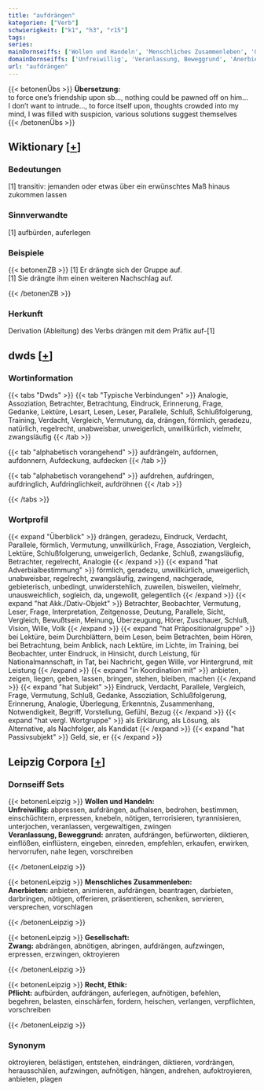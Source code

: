 ```yaml
---
title: "aufdrängen"
kategorien: ["Verb"]
schwierigkeit: ["k1", "h3", "r15"]
tags:
series:
mainDornseiffs: ['Wollen und Handeln', 'Menschliches Zusammenleben', 'Gesellschaft', 'Recht, Ethik']
domainDornseiffs: ['Unfreiwillig', 'Veranlassung, Beweggrund', 'Anerbieten', 'Zwang', 'Pflicht']
url: "aufdrängen"
---
```


{{< betonenÜbs >}}
**Übersetzung:**  
to force one’s friendship upon sb..., nothing could be pawned off on him...  
I don’t want to intrude..., to force itself upon, thoughts crowded into my mind, I was filled with suspicion, various solutions suggest themselves  
{{< /betonenÜbs >}}

## Wiktionary [[+](https://de.wiktionary.org/wiki/aufdrängen)]

### Bedeutungen
[1] transitiv: jemanden oder etwas über ein erwünschtes Maß hinaus zukommen lassen  

### Sinnverwandte
[1] aufbürden, auferlegen  

### Beispiele
{{< betonenZB >}}
[1] Er drängte sich der Gruppe auf.  
[1] Sie drängte ihm einen weiteren Nachschlag auf.  

{{< /betonenZB >}}
### Herkunft
Derivation (Ableitung) des Verbs drängen mit dem Präfix auf-[1]  



## dwds [[+](https://www.dwds.de/wb/aufdrängen)]

### Wortinformation
{{< tabs "Dwds" >}}
{{< tab "Typische Verbindungen" >}}
Analogie, Assoziation, Betrachter, Betrachtung, Eindruck, Erinnerung, Frage, Gedanke, Lektüre, Lesart, Lesen, Leser, Parallele, Schluß, Schlußfolgerung, Training, Verdacht, Vergleich, Vermutung, da, drängen, förmlich, geradezu, natürlich, regelrecht, unabweisbar, unweigerlich, unwillkürlich, vielmehr, zwangsläufig
{{< /tab >}}

{{< tab "alphabetisch vorangehend" >}}
aufdrängeln, aufdornen, aufdonnern, Aufdeckung, aufdecken
{{< /tab >}}

{{< tab "alphabetisch vorangehend" >}}
aufdrehen, aufdringen, aufdringlich, Aufdringlichkeit, aufdröhnen
{{< /tab >}}

{{< /tabs >}}

### Wortprofil
{{< expand "Überblick" >}} drängen, geradezu, Eindruck, Verdacht, Parallele, förmlich, Vermutung, unwillkürlich, Frage, Assoziation, Vergleich, Lektüre, Schlußfolgerung, unweigerlich, Gedanke, Schluß, zwangsläufig, Betrachter, regelrecht, Analogie {{< /expand >}}
{{< expand "hat Adverbialbestimmung" >}} förmlich, geradezu, unwillkürlich, unweigerlich, unabweisbar, regelrecht, zwangsläufig, zwingend, nachgerade, gebieterisch, unbedingt, unwiderstehlich, zuweilen, bisweilen, vielmehr, unausweichlich, sogleich, da, ungewollt, gelegentlich {{< /expand >}}
{{< expand "hat Akk./Dativ-Objekt" >}} Betrachter, Beobachter, Vermutung, Leser, Frage, Interpretation, Zeitgenosse, Deutung, Parallele, Sicht, Vergleich, Bewußtsein, Meinung, Überzeugung, Hörer, Zuschauer, Schluß, Vision, Wille, Volk {{< /expand >}}
{{< expand "hat Präpositionalgruppe" >}} bei Lektüre, beim Durchblättern, beim Lesen, beim Betrachten, beim Hören, bei Betrachtung, beim Anblick, nach Lektüre, im Lichte, im Training, bei Beobachter, unter Eindruck, in Hinsicht, durch Leistung, für Nationalmannschaft, in Tat, bei Nachricht, gegen Wille, vor Hintergrund, mit Leistung {{< /expand >}}
{{< expand "in Koordination mit" >}} anbieten, zeigen, liegen, geben, lassen, bringen, stehen, bleiben, machen {{< /expand >}}
{{< expand "hat Subjekt" >}} Eindruck, Verdacht, Parallele, Vergleich, Frage, Vermutung, Schluß, Gedanke, Assoziation, Schlußfolgerung, Erinnerung, Analogie, Überlegung, Erkenntnis, Zusammenhang, Notwendigkeit, Begriff, Vorstellung, Gefühl, Bezug {{< /expand >}}
{{< expand "hat vergl. Wortgruppe" >}} als Erklärung, als Lösung, als Alternative, als Nachfolger, als Kandidat {{< /expand >}}
{{< expand "hat Passivsubjekt" >}} Geld, sie, er {{< /expand >}}

## Leipzig Corpora [[+](https://corpora.uni-leipzig.de/en/res?word=aufdrängen&corpusId=deu_newscrawl-public_2018)]

### Dornseiff Sets
{{< betonenLeipzig >}}
**Wollen und Handeln:**  
**Unfreiwillig:** abpressen, aufdrängen, aufhalsen, bedrohen, bestimmen, einschüchtern, erpressen, knebeln, nötigen, terrorisieren, tyrannisieren, unterjochen, veranlassen, vergewaltigen, zwingen  
**Veranlassung, Beweggrund:** anraten, aufdrängen, befürworten, diktieren, einflößen, einflüstern, eingeben, einreden, empfehlen, erkaufen, erwirken, hervorrufen, nahe legen, vorschreiben  

{{< /betonenLeipzig >}}


{{< betonenLeipzig >}}
**Menschliches Zusammenleben:**  
**Anerbieten:** anbieten, animieren, aufdrängen, beantragen, darbieten, darbringen, nötigen, offerieren, präsentieren, schenken, servieren, versprechen, vorschlagen  

{{< /betonenLeipzig >}}


{{< betonenLeipzig >}}
**Gesellschaft:**  
**Zwang:** abdrängen, abnötigen, abringen, aufdrängen, aufzwingen, erpressen, erzwingen, oktroyieren  

{{< /betonenLeipzig >}}


{{< betonenLeipzig >}}
**Recht, Ethik:**  
**Pflicht:** aufbürden, aufdrängen, auferlegen, aufnötigen, befehlen, begehren, belasten, einschärfen, fordern, heischen, verlangen, verpflichten, vorschreiben  

{{< /betonenLeipzig >}}

### Synonym
oktroyieren, belästigen, entstehen, eindrängen, diktieren, vordrängen, herausschälen, aufzwingen, aufnötigen, hängen, andrehen, aufoktroyieren, anbieten, plagen

